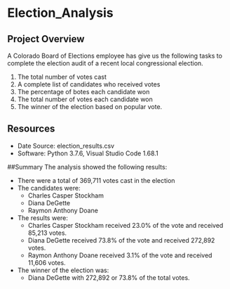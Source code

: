 # Election_Analysis

## Project Overview
A Colorado Board of Elections employee has give us the following tasks to complete the election audit of a recent local congressional election.

1. The total number of votes cast
2. A complete list of candidates who received votes
3. The percentage of botes each candidate won
4. The total number of votes each candidate won
5. The winner of the election based on popular vote.

## Resources
 - Date Source: election_results.csv
 - Software: Python 3.7.6, Visual Studio Code 1.68.1
 
##Summary
The analysis showed the following results:
- There were a total of 369,711 votes cast in the election
- The candidates were: 
    - Charles Casper Stockham
    - Diana DeGette
    - Raymon Anthony Doane 
- The results were:
    - Charles Casper Stockham received 23.0% of the vote and received 85,213 votes.
    - Diana DeGette received 73.8% of the vote and received 272,892 votes. 
    - Raymon Anthony Doane received 3.1% of the vote and received 11,606 votes. 
- The winner of the election was:
    - Diana DeGette with 272,892 or 73.8% of the total votes.


 
 
 
 
